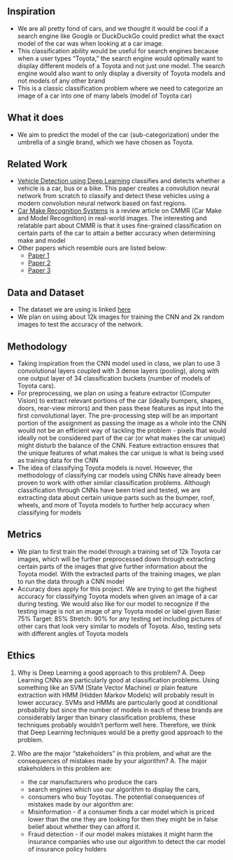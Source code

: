 ## Inspiration

- We are all pretty fond of cars, and we thought it would be cool if a search engine like Google or DuckDuckGo could predict what the exact model of the car was when looking at a car image. 
- This classification ability would be useful for search engines because when a user types “Toyota,” the search engine would optimally want to display different models of a Toyota and not just one model. The search engine would also want to only display a diversity of Toyota models and not models of any other brand 
- This is a classic classification problem where we need to categorize an image of a car into one of many labels (model of Toyota car) 

## What it does

- We aim to predict the model of the car (sub-categorization) under the umbrella of a single brand, which we have chosen as Toyota.

## Related Work

- [Vehicle Detection using Deep Learning](https://www.ijeat.org/wp-content/uploads/papers/v9i1s5/A10061291S52019.pdf) classifies and detects whether a vehicle is a car, bus or a bike. This paper creates a convolution neural network from scratch to classify and detect these vehicles using a modern convolution neural network based on fast regions.
- [Car Make Recognition Systems](https://www.researchgate.net/publication/329906346_Review_of_car_make_model_recognition_systems) is a review article on CMMR (Car Make and Model Recognition) in real-world images. The interesting and relatable part about CMMR is that it uses fine-grained classification on certain parts of the car to attain a better accuracy when determining make and model
- Other papers which resemble ours are listed below:
  - [Paper 1](https://link.springer.com/chapter/10.1007/978-981-10-6451-7_7)
  - [Paper 2](https://www.hindawi.com/journals/complexity/2021/6644861/)
  - [Paper 3](https://ieeexplore.ieee.org/abstract/document/9216368)

## Data and Dataset

- The dataset we are using is linked [here](https://www.kaggle.com/occultainsights/toyota-cars-over-20k-labeled-images)
- We plan on using about 12k images for training the CNN and 2k random images to test the accuracy of the network.

## Methodology

- Taking inspiration from the CNN model used in class, we plan to use 3 convolutional layers coupled with 3 dense layers (pooling), along with one output layer of 34 classification buckets (number of models of Toyota cars).
- For preprocessing, we plan on using a feature extractor (Computer Vision) to extract relevant portions of the car (ideally bumpers, shapes, doors, rear-view mirrors) and then pass these features as input into the first convolutional layer. The pre-processing step will be an important portion of the assignment as passing the image as a whole into the CNN would not be an efficient way of tackling the problem - pixels that would ideally not be considered part of the car (or what makes the car unique) might disturb the balance of the CNN. Feature extraction ensures that the unique features of what makes the car unique is what is being used as training data for the CNN
- The idea of classifying Toyota models is novel. However, the methodology of classifying car models using CNNs have already been proven to work with other similar classification problems. Although classification through CNNs have been tried and tested, we are extracting data about certain unique parts such as the bumper, roof, wheels, and more of Toyota models to further help accuracy when classifying for models

## Metrics

- We plan to first train the model through a training set of 12k Toyota car images, which will be further preprocessed down through extracting certain parts of the images that give further information about the Toyota model. With the extracted parts of the training images, we plan to run the data through a CNN model 
- Accuracy does apply for this project. We are trying to get the highest accuracy for classifying Toyota models when given an image of a car during testing. We would also like for our model to recognize if the testing image is not an image of any Toyota model or label given 
Base: 75% 
Target: 85%
Stretch: 90% for any testing set including pictures of other cars that look very similar to models of Toyota. Also, testing sets with different angles of Toyota models 

## Ethics

1. Why is Deep Learning a good approach to this problem?
A. Deep Learning CNNs are particularly good at classification problems. Using something like an SVM (State Vector Machine) or plain feature extraction with HMM (Hidden Markov Models) will probably result in lower accuracy. SVMs and HMMs are particularly good at conditional probability but since the number of models in each of these brands are considerably larger than binary classification problems, these techniques probably wouldn’t perform well here. Therefore, we think that Deep Learning techniques would be a pretty good approach to the problem.

2. Who are the major “stakeholders” in this problem, and what are the consequences of mistakes made by your algorithm?
A. The major stakeholders in this problem are:
    - the car manufacturers who produce the cars
    - search engines which use our algorithm to display the cars,
    - consumers who buy Toyotas. 
The potential consequences of mistakes made by our algorithm are:
    - Misinformation - if a consumer finds a car model which is priced lower than the one they are looking for then they might be in false belief about whether they can afford it.
    - Fraud detection - if our model makes mistakes it might harm the insurance companies who use our algorithm to detect the car model of insurance policy holders 



